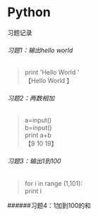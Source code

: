 # Python
习题记录

###### 习题1：输出hello world  
>print 'Hello World '   
【Hello World 】

###### 习题2：两数相加
>a=input()   
b=input()  
print a+b   
【9 
 10 
 19】 

###### 习题3：输出1到100
>for i in range (1,101):  
      print i 
    
######习题4：1加到100的和 

